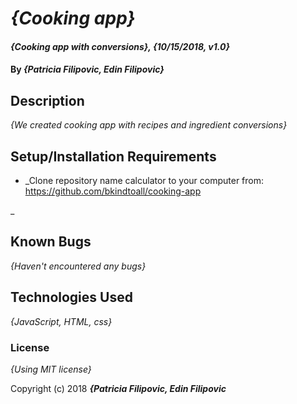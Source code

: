 # _{Cooking app}_

#### _{Cooking app with conversions}, {10/15/2018, v1.0}_

#### By _**{Patricia Filipovic, Edin Filipovic}**_

## Description

_{We created cooking app with recipes and ingredient conversions}_

## Setup/Installation Requirements

* _Clone repository name calculator to your computer from: https://github.com/bkindtoall/cooking-app

_

## Known Bugs

_{Haven't encountered any bugs}_


## Technologies Used

_{JavaScript, HTML, css}_

### License

*{Using MIT license}*

Copyright (c) 2018 **_{Patricia Filipovic, Edin Filipovic_**
